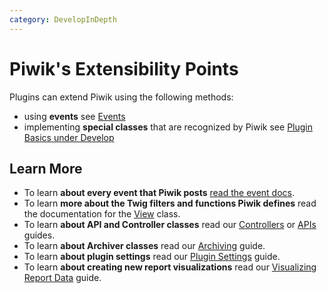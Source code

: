 ```yaml
---
category: DevelopInDepth
---
```

# Piwik's Extensibility Points

Plugins can extend Piwik using the following methods:

- using **events** see [Events](/guides/events)
- implementing **special classes** that are recognized by Piwik see [Plugin Basics under Develop](/develop)

## Learn More

* To learn **about every event that Piwik posts** [read the event docs](/api-reference/events).
* To learn **more about the Twig filters and functions Piwik defines** read the documentation for the [View](/api-reference/Piwik/View) class.
* To learn **about API and Controller classes** read our [Controllers](/guides/controllers) or [APIs](/guides/apis) guides.
* To learn **about Archiver classes** read our [Archiving](/guides/archiving) guide.
* To learn **about plugin settings** read our [Plugin Settings](/guides/plugin-settings) guide.
* To learn **about creating new report visualizations** read our [Visualizing Report Data](/guides/visualizing-report-data) guide.
